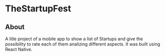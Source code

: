 # TheStartupFest

## About
A litle project of a mobile app to show a list of Startups and give the possibility to rate each of them analizing different aspects.
It was built using React Native.
